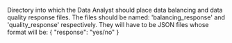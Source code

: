 Directory into which the Data Analyst should place data balancing and data quality response files.
The files should be named: 'balancing_response' and 'quality_response' respectively.
They will have to be JSON files whose format will be:
{
    "response": "yes/no"
}